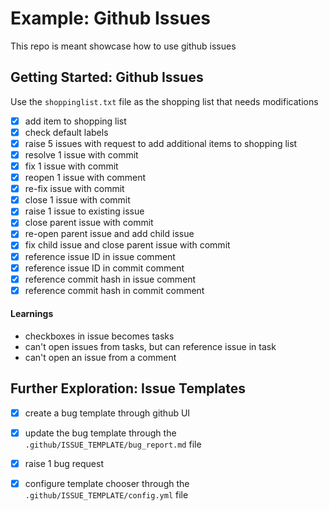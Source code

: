# Example: Github Issues
This repo is meant showcase how to use github issues

## Getting Started: Github Issues
Use the `shoppinglist.txt` file as the shopping list that needs modifications

- [x] add item to shopping list
- [x] check default labels
- [x] raise 5 issues with request to add additional items to shopping list
- [x] resolve 1 issue with commit
- [x] fix 1 issue with commit
- [x] reopen 1 issue with comment
- [x] re-fix issue with commit
- [x] close 1 issue with commit
- [x] raise 1 issue to existing issue
- [x] close parent issue with commit
- [x] re-open parent issue and add child issue
- [x] fix child issue and close parent issue with commit
- [x] reference issue ID in issue comment
- [x] reference issue ID in commit comment
- [x] reference commit hash in issue comment
- [x] reference commit hash in commit comment

#### Learnings
- checkboxes in issue becomes tasks
- can't open issues from tasks, but can reference issue in task
- can't open an issue from a comment

## Further Exploration: Issue Templates
- [x] create a bug template through github UI
- [x] update the bug template through the `.github/ISSUE_TEMPLATE/bug_report.md` file
- [x] raise 1 bug request
- [x] configure template chooser through the `.github/ISSUE_TEMPLATE/config.yml` file

